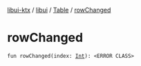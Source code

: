 [libui-ktx](../../index.md) / [libui](../index.md) / [Table](index.md) / [rowChanged](./row-changed.md)

# rowChanged

`fun rowChanged(index: `[`Int`](https://kotlinlang.org/api/latest/jvm/stdlib/kotlin/-int/index.html)`): <ERROR CLASS>`